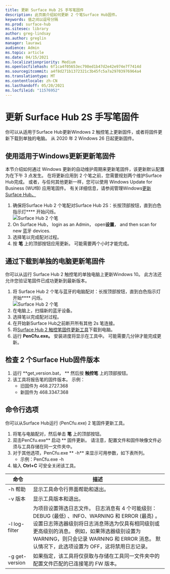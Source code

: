 ```yaml
---
title: 更新 Surface Hub 2S 手写笔固件
description: 此页面介绍如何更新 2 个笔Surface Hub固件。
keywords: 值之间以逗号分隔
ms.prod: surface-hub
ms.sitesec: library
author: greg-lindsay
ms.author: greglin
manager: laurawi
audience: Admin
ms.topic: article
ms.date: 04/15/2021
ms.localizationpriority: Medium
ms.openlocfilehash: 6f1ca4f05653ec798ed1b47d2e42e974e7f7414d
ms.sourcegitcommit: a4f8d271b1372321c3b45fc5a7a29703976964a4
ms.translationtype: MT
ms.contentlocale: zh-CN
ms.lasthandoff: 05/20/2021
ms.locfileid: "11576952"
---
```

# <a name="update-pen-firmware-on-surface-hub-2s"></a>更新 Surface Hub 2S 手写笔固件

你可以从适用于Surface Hub更新Windows 2 触控笔上更新固件，或者将固件更新下载到单独的电脑。 从 2020 年 2 Windows 26 日起更新固件。 

## <a name="update-pen-firmware-using-windows-update-for-business"></a>使用适用于Windows更新更新笔固件

本节介绍如何通过 Windows 更新的自动维护周期来更新笔固件，该更新默认配置为在下午 3 点发生。 在将更新应用到 2 个笔之前，您需要规划两个维护Surface Hub完成。 或者，与任何其他更新一样，您可以使用 Windows Update for Business (WUfB) 应用笔固件。 有关详细信息，请参阅管理Windows[更新Surface Hub。](manage-windows-updates-for-surface-hub.md)

1. 确保将Surface Hub 2 个笔配对Surface Hub 2S：长按顶部按钮，直到白色指示灯**** 开始闪烁。 <br>
![Surface Hub 2 个笔](images/sh2-pen-1.png) <br>
2. On Surface Hub， login as an Admin， open**设置**， and then scan for new 蓝牙 devices.
3. 选择笔以完成配对过程。
4. 按 **笔** 上的顶部按钮应用更新。 可能需要两个小时才能完成。

## <a name="update-pen-firmware-by-downloading-to-separate-pc"></a>通过下载到单独的电脑更新笔固件

你可以从运行 Surface Hub 2 触控笔的单独电脑上更新Windows 10。 此方法还允许您验证笔固件已成功更新到最新版本。

1. 将 Surface Hub 2 个笔与蓝牙的电脑配对：长按顶部按钮，直到白色指示灯开始**** 闪烁。 <br>
![Surface Hub 2 个笔](images/sh2-pen-1.png) <br>
2. 在电脑上，扫描新的蓝牙设备。
3. 选择笔以完成配对过程。
4. 在开始新Surface Hub之前断开所有其他 2s 笔连接。
3. 将[Surface Hub 2 触控笔固件更新工具](https://download.microsoft.com/download/8/3/F/83FD5089-D14E-42E3-AF7C-6FC36F80D347/Pen_Firmware_Tool.zip)下载到电脑。
4. 运行 **PenCfu.exe。** 安装进度将显示在工具中。 可能需要几分钟才能完成更新。 


## <a name="check-firmware-version-of-surface-hub-2-pen"></a>检查 2 个Surface Hub固件版本

1. 运行 **get_version.bat， ** 然后按 **触控笔** 上的顶部按钮。
2. 该工具将报告笔的固件版本。 示例：
    - 旧固件为 468.2727.368
    - 新固件为 468.3347.368

## <a name="command-line-options"></a>命令行选项

你可以从Surface Hub运行 (PenCfu.exe) 2 笔固件更新工具。

1. 将笔与电脑配对，然后单击 **笔** 上的顶部按钮。
2. 双击PenCfu.exe** 启动 ** 固件更新。 请注意，配置文件和固件映像文件必须与工具存储在同一文件夹中。
3. 对于其他选项，PenCfu.exe ** -h** 来显示可用参数，如下表所列。  
    - 示例：PenCfu.exe -h
4. 输入 **Ctrl+C** 可安全关闭该工具。

 

| **命令**    | **描述**                                                                                                                                                                                                                                                                                                                                                                                |
| -------------- | ---------------------------------------------------------------------------------------------------------------------------------------------------------------------------------------------------------------------------------------------------------------------------------------------------------------------------------------------------------------------------------------------- |
| -h 帮助        | 显示工具命令行界面帮助和退出。                                                                                                                                                                                                                                                                                                                                             |
| -v 版本     | 显示工具版本和退出。                                                                                                                                                                                                                                                                                                                                                                 |
| -l log-filter  | 为项目设置筛选日志文件。 日志消息有 4 个可能级别：DEBUG (最低) 、INFO、WARNING 和 ERROR (最高) 。 设置日志筛选器级别将日志消息筛选为仅具有相同级别或更高级别的消息。 例如，如果筛选器级别设置为 WARNING，则只会记录 WARNING 和 ERROR 消息。 默认情况下，此选项设置为 OFF，这将禁用日志记录。 |
| -g get-version | 如果指定，该工具将仅获取与存储在工具同一文件夹中的配置文件匹配的已连接笔的 FW 版本。                                                                                                                                                                                                                                    
